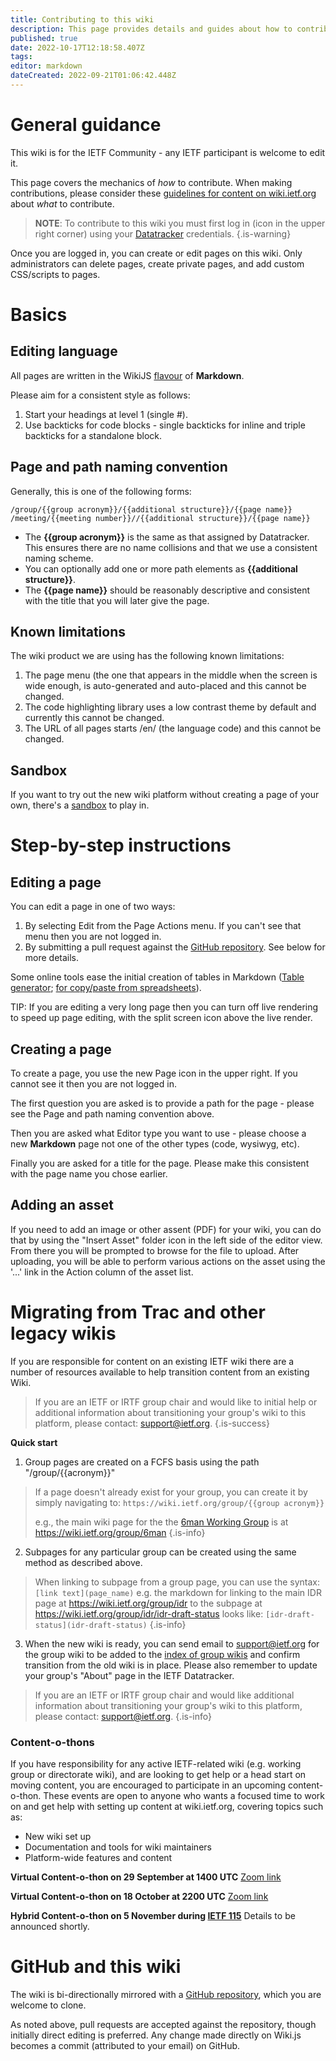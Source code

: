```yaml
---
title: Contributing to this wiki
description: This page provides details and guides about how to contribute to this wiki, or how to transition content from other wikis.
published: true
date: 2022-10-17T12:18:58.407Z
tags: 
editor: markdown
dateCreated: 2022-09-21T01:06:42.448Z
---
```


# General guidance
This wiki is for the IETF Community - any IETF participant is welcome to edit it.

This page covers the mechanics of *how* to contribute. When making contributions, please consider these [guidelines for content on wiki.ietf.org](/guidelines) about *what* to contribute.

> **NOTE**:  To contribute to this wiki you must first log in (icon in the upper right corner) using your [Datatracker](https://datatracker.ietf.org/) credentials.
{.is-warning}

Once you are logged in, you can create or edit pages on this wiki. Only administrators can delete pages, create private pages, and add custom CSS/scripts to pages.

# Basics
## Editing language
All pages are written in the WikiJS [flavour](https://docs.requarks.io/en/editors/markdown) of **Markdown**.

Please aim for a consistent style as follows:
1. Start your headings at level 1 (single #).
2. Use backticks for code blocks - single backticks for inline and triple backticks for a standalone block.

## Page and path naming convention
Generally, this is one of the following forms: 
```
/group/{{group acronym}}/{{additional structure}}/{{page name}}
/meeting/{{meeting number}}//{{additional structure}}/{{page name}}
```
* The **{{group acronym}}** is the same as that assigned by Datatracker. This ensures there are no name collisions and that we use a consistent naming scheme.
* You can optionally add one or more path elements as **{{additional structure}}**.
* The **{{page name}}** should be reasonably descriptive and consistent with the title that you will later give the page. 

## Known limitations
The wiki product we are using has the following known limitations:
1. The page menu (the one that appears in the middle when the screen is wide enough, is auto-generated and auto-placed and this cannot be changed.
1. The code highlighting library uses a low contrast theme by default and currently this cannot be changed.
1. The URL of all pages starts /en/ (the language code) and this cannot be changed.

## Sandbox
If you want to try out the new wiki platform without creating a page of your own, there's a [sandbox](/sandbox) to play in.

# Step-by-step instructions
## Editing a page
You can edit a page in one of two ways:
1.  By selecting Edit from the Page Actions menu. If you can't see that menu then you are not logged in.
1.  By submitting a pull request against the [GitHub repository](https://github.com/ietf/wiki.ietf.org).  See below for more details.

Some online tools ease the initial creation of tables in Markdown ([Table generator](https://www.tablesgenerator.com/markdown_tables); [for copy/paste from spreadsheets](https://tabletomarkdown.com/convert-spreadsheet-to-markdown/)).

TIP: If you are editing a very long page then you can turn off live rendering to speed up page editing, with the split screen icon above the live render.

## Creating a page
To create a page, you use the new Page icon in the upper right.  If you cannot see it then you are not logged in.

The first question you are asked is to provide a path for the page - please see the Page and path naming convention above.

Then you are asked what Editor type you want to use - please choose a new **Markdown** page not one of the other types (code, wysiwyg, etc).

Finally you are asked for a title for the page. Please make this consistent with the page name you chose earlier.

## Adding an asset
If you need to add an image or other assent (PDF) for your wiki, you can do that by using the "Insert Asset" folder icon in the left side of the editor view. From there you will be prompted to browse for the file to upload. After uploading, you will be able to perform various actions on the asset using the '...' link in the Action column of the asset list.

# Migrating from Trac and other legacy wikis
If you are responsible for content on an existing IETF wiki there are a number of resources available to help transition content from an existing Wiki.

> If you are an IETF or IRTF group chair and would like to initial help or additional information about transitioning your group's wiki to this platform, please contact: support@ietf.org.
{.is-success}

**Quick start**
1. Group pages are created on a FCFS basis using the path "/group/{{acronym}}"
> If a page doesn't already exist for your group, you can create it by simply navigating to:
> 	``https://wiki.ietf.org/group/{{group acronym}}``
> 
> e.g., the main wiki page for the the [6man Working Group](https://datatracker.ietf.org/group/6man/about/) is at https://wiki.ietf.org/group/6man
{.is-info}

2. Subpages for any particular group can be created using the same method as described above.
> When linking to subpage from a group page, you can use the syntax: ``[link text](page_name)``
> e.g. the markdown for linking to the main IDR page at https://wiki.ietf.org/group/idr to the subpage at https://wiki.ietf.org/group/idr/idr-draft-status looks like: ``[idr-draft-status](idr-draft-status)``
{.is-info}

3. When the new wiki is ready, you can send email to support@ietf.org for the group wiki to be added to the [index of group wikis](/group) and confirm transition from the old wiki is in place. Please also remember to update your group's "About" page in the IETF Datatracker.

> If you are an IETF or IRTF group chair and would like additional information about transitioning your group's wiki to this platform, please contact: support@ietf.org.
{.is-info}

### Content-o-thons 
If you have responsibility for any active IETF-related wiki (e.g. working group or directorate wiki), and are looking to get help or a head start on moving content, you are encouraged to participate in an upcoming content-o-thon. These events are open to anyone who wants a focused time to work on and get help with setting up content at wiki.ietf.org, covering topics such as:
+ New wiki set up
+ Documentation and tools for wiki maintainers
+ Platform-wide features and content

**Virtual Content-o-thon on 29 September at 1400 UTC**
[Zoom link](https://ietf.zoom.us/j/3671772413?pwd=TzhsaTNXcHhVYTRRMWEwUml3WnhwQT09)

**Virtual Content-o-thon on 18 October at 2200 UTC**
[Zoom link](https://ietf.zoom.us/j/3671772413?pwd=TzhsaTNXcHhVYTRRMWEwUml3WnhwQT09)

**Hybrid Content-o-thon on 5 November during [IETF 115](https://www.ietf.org/how/meeting/115/)**
Details to be announced shortly.

# GitHub and this wiki
The wiki is bi-directionally mirrored with a [GitHub repository](https://github.com/ietf/wiki.ietf.org), which you are welcome to clone.

As noted above, pull requests are accepted against the repository, though initially direct editing is preferred. Any change made directly on Wiki.js becomes a commit (attributed to your email) on GitHub.
